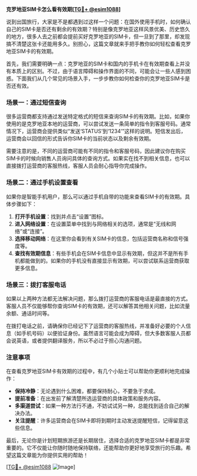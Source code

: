 **克罗地亚SIM卡怎么看有效期[[TG💪+ @esim1088](https://t.me/s/esim1088)]**

说到出国旅行，大家是不是都遇到过这样一个问题：在国外使用手机时，如何确认自己的SIM卡是否还有剩余的有效期？特别是像克罗地亚这样风景优美、历史悠久的地方，很多人去之前都会提前买好克罗地亚的SIM卡，但一旦到了那里，却发现搞不清楚这张卡还能用多久。别担心，这篇文章就来手把手教你如何轻松查看克罗地亚SIM卡的有效期。

首先，我们需要明确一点：克罗地亚的SIM卡和国内的手机卡在有效期查看上并没有本质上的区别。不过，由于语言障碍和操作界面的不同，可能会让一些人感到困惑。下面我们从几个常见的场景入手，一步步教你如何检查你的克罗地亚SIM卡是否还有效。

### 场景一：通过短信查询

很多运营商都支持通过发送特定格式的短信来查询SIM卡的有效期。比如，如果你使用的是克罗地亚本地的运营商，可以尝试发送一条简单的指令到客服号码。通常情况下，运营商会提供类似“发送‘STATUS’到‘1234’”这样的说明。短信发出后，运营商会以回信的形式告诉你SIM卡的当前状态以及剩余有效期。

需要注意的是，不同的运营商可能有不同的指令和客服号码，因此建议你在购买SIM卡的时候向销售人员询问具体的查询方式。如果实在找不到相关信息，也可以直接拨打运营商的客服热线，客服人员会耐心指导你完成操作。

### 场景二：通过手机设置查看

如果你是智能手机用户，那么可以通过手机自带的功能来查看SIM卡的有效期。具体步骤如下：

1. **打开手机设置**：找到并点击“设置”图标。
2. **进入网络设置**：在设置菜单中找到与网络相关的选项，通常是“无线和网络”或“连接”。
3. **选择移动网络**：在这里你会看到有关SIM卡的信息，包括运营商名称和信号强度等。
4. **查找有效期信息**：有些手机会在SIM卡信息中显示有效期，但这并不是所有手机都能做到的。如果你的手机没有直接显示有效期，可以尝试联系运营商获取更多信息。

### 场景三：拨打客服电话

如果以上两种方法都无法解决问题，那么拨打运营商的客服电话是最直接的方式。客服人员不仅能够帮你查询SIM卡的有效期，还可以解答其他相关问题，比如流量余额、通话时间等。

在拨打电话之前，请确保你已经记下了运营商的客服热线，并准备好必要的个人信息（如手机号码）以便验证身份。虽然语言可能会成为障碍，但大多数客服人员都会说英语，或者提供翻译服务，所以不必过于担心沟通问题。

### 注意事项

在查看克罗地亚SIM卡有效期的过程中，有几个小贴士可以帮助你更顺利地完成操作：

- **保持冷静**：无论遇到什么困难，都要保持耐心，不要急于求成。
- **提前准备**：在出发前了解清楚所选运营商的具体政策和服务内容。
- **多渠道尝试**：如果一种方法行不通，不妨试试另一种，总能找到适合自己的解决办法。
- **关注提醒**：许多运营商会在SIM卡即将到期时主动发送提醒短信，记得留意这些信息。

最后，无论你是计划短期旅游还是长期居住，选择合适的克罗地亚SIM卡都是非常重要的。它不仅能让你随时随地保持联络，还能帮助你更好地享受旅行的乐趣。希望这篇文章能为你提供实用的帮助！

[[TG💪+ @esim1088](https://t.me/s/esim1088) ![Image](https://i.postimg.cc/4NQfJmqS/Snipaste-2025-05-13-00-14-12.png)]